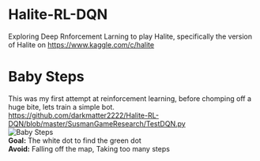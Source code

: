 # Halite-RL-DQN
Exploring Deep Rnforcement Larning to play Halite, specifically the version of Halite on https://www.kaggle.com/c/halite

# Baby Steps
This was my first attempt at reinforcement learning, before chomping off a huge bite, lets train a simple bot.  
https://github.com/darkmatter2222/Halite-RL-DQN/blob/master/SusmanGameResearch/TestDQN.py  
![Baby Steps]( https://imgur.com/7TEi2NT.gif)  
**Goal:** The white dot to find the green dot  
**Avoid:** Falling off the map, Taking too many steps



